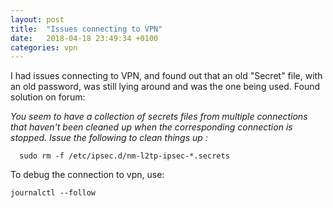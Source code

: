 ```yaml
---
layout: post
title:  "Issues connecting to VPN"
date:   2018-04-18 23:49:34 +0100
categories: vpn
---
```

I had issues connecting to VPN, and found out that an old "Secret" file, with an old password, was still lying around and was the one being used. Found solution on forum:


*You seem to have a collection of secrets files from multiple connections that haven't been cleaned up when the corresponding connection is stopped. Issue the following to clean things up :*

```
  sudo rm -f /etc/ipsec.d/nm-l2tp-ipsec-*.secrets
```

To debug the connection to vpn, use:
```
journalctl --follow
```
